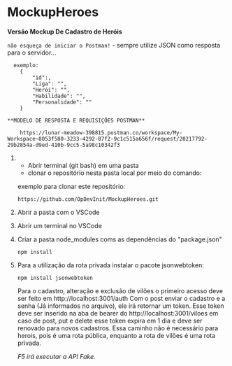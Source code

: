 # MockupHeroes

**Versão Mockup De Cadastro de Heróis**

`não esqueça de iniciar o Postman!`
    - sempre utilize JSON como resposta para o servidor...
      
      exemplo:
        {
            "id":,
            "Liga": "",
            "Herói": "",
            "Habilidade": "",
            "Personalidade": ""
        }
    
    **MODELO DE RESPOSTA E REQUISIÇÕES POSTMAN**
        
        https://lunar-meadow-398815.postman.co/workspace/My-Workspace~8053f580-3233-4292-87f2-9c1c515a656f/request/20217792-29b2854a-d9ed-410b-9cc5-5a98c10342f3
        
1. - Abrir terminal (git bash) em uma pasta    
    - clonar o repositório nesta pasta local por meio do comando: 
     
    exemplo para clonar este repositório:

    `https://github.com/OpDevInit/MockupHeroes.git`

2. Abrir a pasta com o VSCode

3. Abrir um terminal no VSCode

4. Criar a pasta node_modules coms as dependências do "package.json"

    `npm install`


5.  Para a utilização da rota privada instalar o pacote jsonwebtoken:

    `npm install jsonwebtoken`

    Para o cadastro, alteração e exclusão de vilões o primeiro acesso deve ser feito em http://localhost:3001/auth
    Com o post enviar o cadastro e a senha (Já informados no arquivo), ele irá retornar um token.
    Esse token deve ser inserido na aba de bearer do http://localhost:3001/viloes em caso de post, put e delete esse token expira em 1 dia e deve ser renovado para novos cadastros.
    Essa caminho não é necessário para herois, pois é uma rota pública, enquanto a rota de vilões é uma rota privada.


    _F5 irá executar a API Fake._
